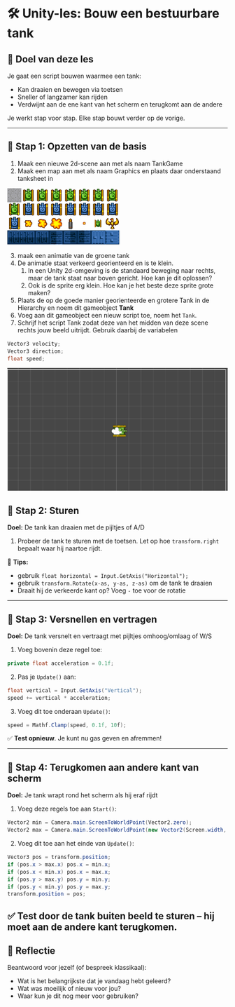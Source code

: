 # 🛠️ Unity-les: Bouw een bestuurbare tank

## 🎯 Doel van deze les
Je gaat een script bouwen waarmee een tank:
- Kan draaien en bewegen via toetsen
- Sneller of langzamer kan rijden
- Verdwijnt aan de ene kant van het scherm en terugkomt aan de andere

Je werkt stap voor stap. Elke stap bouwt verder op de vorige.

---

## 🔹 Stap 1: Opzetten van de basis
1. Maak een nieuwe 2d-scene aan met als naam TankGame
2. Maak een map aan met als naam Graphics en plaats daar onderstaand tanksheet in

<img src="images/tanksheet.png">

3. maak een animatie van de groene tank
4. De animatie staat verkeerd georienteerd en is te klein. 
   1. In een Unity 2d-omgeving is de standaard beweging naar rechts, maar de tank staat naar boven gericht. Hoe kan je dit oplossen?
   2. Ook is de sprite erg klein. Hoe kan je het beste deze sprite grote maken?
5. Plaats de op de goede manier georienteerde en grotere Tank in de Hierarchy en noem dit gameobject **Tank**
6. Voeg aan dit gameobject een nieuw script toe, noem het `Tank`.
7. Schrijf het script Tank zodat deze van het midden van deze scene rechts jouw beeld uitrijdt. Gebruik daarbij de variabelen
```` csharp
Vector3 velocity;
Vector3 direction;
float speed;
````
<img src="images/GoRight.gif">


## 🔹 Stap 2: Sturen
**Doel:** De tank kan draaien met de pijltjes of A/D

1. Probeer de tank te sturen met de toetsen. Let op hoe `transform.right` bepaalt waar hij naartoe rijdt.

📌 **Tips:** 
- gebruik ```` float horizontal = Input.GetAxis("Horizontal"); ````
- gebruik ```` transform.Rotate(x-as, y-as, z-as) ```` om de tank te draaien
- Draait hij de verkeerde kant op? Voeg `-` toe voor de rotatie

---

## 🔹 Stap 3: Versnellen en vertragen
**Doel:** De tank versnelt en vertraagt met pijltjes omhoog/omlaag of W/S

1. Voeg bovenin deze regel toe:
```csharp
private float acceleration = 0.1f;
```

2. Pas je `Update()` aan:

```csharp
float vertical = Input.GetAxis("Vertical");
speed += vertical * acceleration;
```

3. Voeg dit toe onderaan `Update()`:

```csharp
speed = Mathf.Clamp(speed, 0.1f, 10f);
```

✅ **Test opnieuw**. Je kunt nu gas geven en afremmen!

---

## 🔹 Stap 4: Terugkomen aan andere kant van scherm
**Doel:** Je tank wrapt rond het scherm als hij eraf rijdt

1. Voeg deze regels toe aan `Start()`:
```csharp
Vector2 min = Camera.main.ScreenToWorldPoint(Vector2.zero);
Vector2 max = Camera.main.ScreenToWorldPoint(new Vector2(Screen.width, Screen.height));
```

2. Voeg dit toe aan het einde van `Update()`:

```csharp
Vector3 pos = transform.position;
if (pos.x > max.x) pos.x = min.x;
if (pos.x < min.x) pos.x = max.x;
if (pos.y > max.y) pos.y = min.y;
if (pos.y < min.y) pos.y = max.y;
transform.position = pos;
```

✅ **Test** door de tank buiten beeld te sturen – hij moet aan de andere kant terugkomen.
---

## 📢 Reflectie
Beantwoord voor jezelf (of bespreek klassikaal):
- Wat is het belangrijkste dat je vandaag hebt geleerd?
- Wat was moeilijk of nieuw voor jou?
- Waar kun je dit nog meer voor gebruiken?